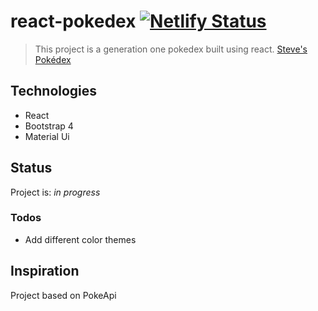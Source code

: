 # react-pokedex [![Netlify Status](https://api.netlify.com/api/v1/badges/48ec06b9-4923-4af9-b591-4a06bc4ca0e9/deploy-status)](https://app.netlify.com/sites/pokedex-neo/deploys)

> This project is a generation one pokedex built using react.
> [Steve's Pokédex](https://pokedex-neo.netlify.com/)

## Technologies

- React
- Bootstrap 4
- Material Ui

## Status

Project is: _in progress_

### Todos

- Add different color themes

## Inspiration

Project based on PokeApi
